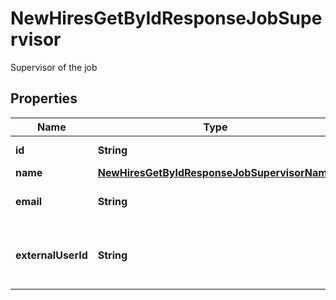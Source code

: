 

# NewHiresGetByIdResponseJobSupervisor

Supervisor of the job

## Properties

| Name | Type | Description | Notes |
|------------ | ------------- | ------------- | -------------|
|**id** | **String** | Id of the supervisor |  [optional] |
|**name** | [**NewHiresGetByIdResponseJobSupervisorName**](NewHiresGetByIdResponseJobSupervisorName.md) |  |  [optional] |
|**email** | **String** | The email of the supervisor |  [optional] |
|**externalUserId** | **String** | The external user id of the supervisor |  [optional] |



